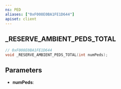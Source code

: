```yaml
---
ns: PED
aliases: ["0xF008E0BA1FE1D644"]
apiset: client
---
```

## _RESERVE_AMBIENT_PEDS_TOTAL

```c
// 0xF008E0BA1FE1D644
void _RESERVE_AMBIENT_PEDS_TOTAL(int numPeds);
```


## Parameters
* **numPeds**: